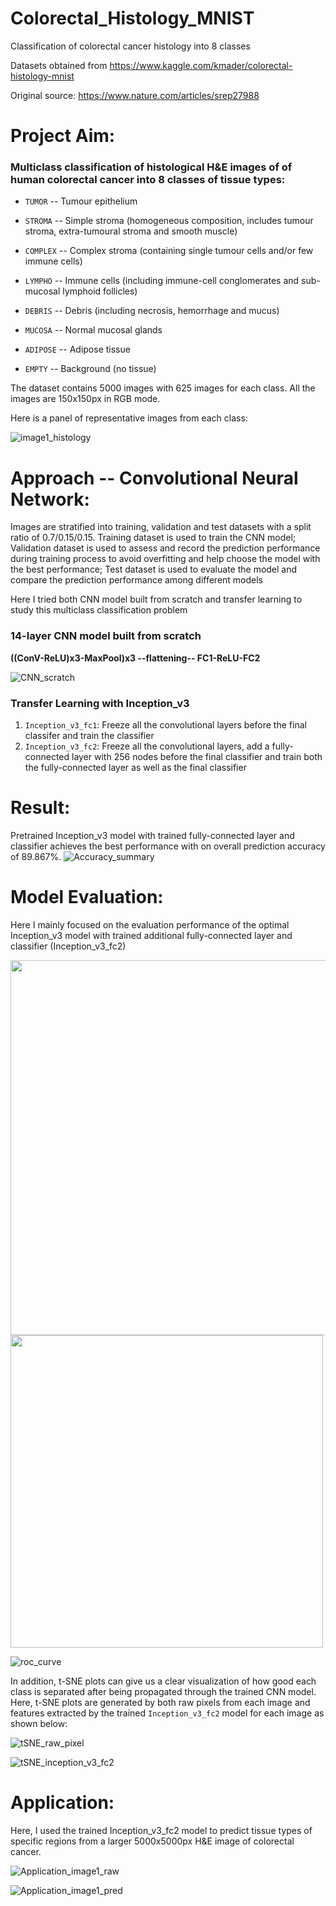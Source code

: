 # Colorectal_Histology_MNIST
Classification of colorectal cancer histology into 8 classes

Datasets obtained from https://www.kaggle.com/kmader/colorectal-histology-mnist

Original source: https://www.nature.com/articles/srep27988
# Project Aim:
### Multiclass classification of histological H&E images of of human colorectal cancer into 8 classes of tissue types:
  * `TUMOR` -- Tumour epithelium
  
  * `STROMA` -- Simple stroma (homogeneous composition, includes tumour stroma, extra-tumoural stroma and smooth muscle)
  
  * `COMPLEX` -- Complex stroma (containing single tumour cells and/or few immune cells)
  
  * `LYMPHO` -- Immune cells (including immune-cell conglomerates and sub-mucosal lymphoid follicles)
  
  * `DEBRIS` -- Debris (including necrosis, hemorrhage and mucus)
  
  * `MUCOSA` -- Normal mucosal glands
  
  * `ADIPOSE` -- Adipose tissue
  
  * `EMPTY` -- Background (no tissue)
  
  The dataset contains 5000 images with 625 images for each class. All the images are 150x150px in RGB mode.
  
  Here is a panel of representative images from each class:
  
  ![image1_histology](https://github.com/xiey1/Colorectal_Histology_MNIST/blob/master/images/Histology_8classes.png)

# Approach -- Convolutional Neural Network:
Images are stratified into training, validation and test datasets with a split ratio of 0.7/0.15/0.15.
Training dataset is used to train the CNN model;
Validation dataset is used to assess and record the prediction performance during training process to avoid overfitting and help choose the model with the best performance;
Test dataset is used to evaluate the model and compare the prediction performance among different models

Here I tried both CNN model built from scratch and transfer learning to study this multiclass classification problem

### 14-layer CNN model built from scratch
**((ConV-ReLU)x3-MaxPool)x3 --flattening-- FC1-ReLU-FC2**

![CNN_scratch](https://github.com/xiey1/Colorectal_Histology_MNIST/blob/master/images/Image1_CNN.png)

### Transfer Learning with Inception_v3
1. `Inception_v3_fc1`: Freeze all the convolutional layers before the final classifer and train the classifier
2. `Inception_v3_fc2`: Freeze all the convolutional layers, add a fully-connected layer with 256 nodes before the final classifier and train both the fully-connected layer as well as the final classifier

# Result:
Pretrained Inception_v3 model with trained fully-connected layer and classifier achieves the best performance with on overall prediction accuracy of 89.867%. 
![Accuracy_summary](https://github.com/xiey1/Colorectal_Histology_MNIST/blob/master/images/Accuracy_summary.png)

# Model Evaluation:
Here I mainly focused on the evaluation performance of the optimal Inception_v3 model with trained additional fully-connected layer and classifier (Inception_v3_fc2)


<img src='https://github.com/xiey1/Colorectal_Histology_MNIST/blob/master/images/Accuracy_inception_v3_fc2.png' width=600px>

<img src='https://github.com/xiey1/Colorectal_Histology_MNIST/blob/master/images/Confusion_matrix.png' width=500px>

![roc_curve](https://github.com/xiey1/Colorectal_Histology_MNIST/blob/master/images/ROC_curve.png)

In addition, t-SNE plots can give us a clear visualization of how good each class is separated after being propagated through the trained CNN model. Here, t-SNE plots are generated by both raw pixels from each image and features extracted by the trained `Inception_v3_fc2` model for each image as shown below:

![tSNE_raw_pixel](https://github.com/xiey1/Colorectal_Histology_MNIST/blob/master/images/t-SNE_raw_pixels.png)

![tSNE_inception_v3_fc2](https://github.com/xiey1/Colorectal_Histology_MNIST/blob/master/images/t-SNE_feature_extraction.png)

# Application:

Here, I used the trained Inception_v3_fc2 model to predict tissue types of specific regions from a larger 5000x5000px H&E image of colorectal cancer. 

![Application_image1_raw](https://github.com/xiey1/Colorectal_Histology_MNIST/blob/master/images/Application_1_raw.png)

![Application_image1_pred](https://github.com/xiey1/Colorectal_Histology_MNIST/blob/master/images/Application_1_pred.png)
